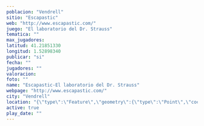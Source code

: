 ```yaml
---
poblacion: "Vendrell"
sitio: "Escapastic"
web: "http://www.escapastic.com/"
juego: "El laboratorio del Dr. Strauss"
tematica: ""
max_jugadores: 
latitud: 41.21851330
longitud: 1.52898340
publicar: "si"
fecha: ""
jugadores: ""
valoracion: 
foto: ""
name: "Escapastic-El laboratorio del Dr. Strauss"
webpage: "http://www.escapastic.com/"
city: "Vendrell"
location: "{\"type\":\"Feature\",\"geometry\":{\"type\":\"Point\",\"coordinates\":[\"41,21851330\",\"1,52898340\"]}}"
active: true
play_date: ""
---
```

